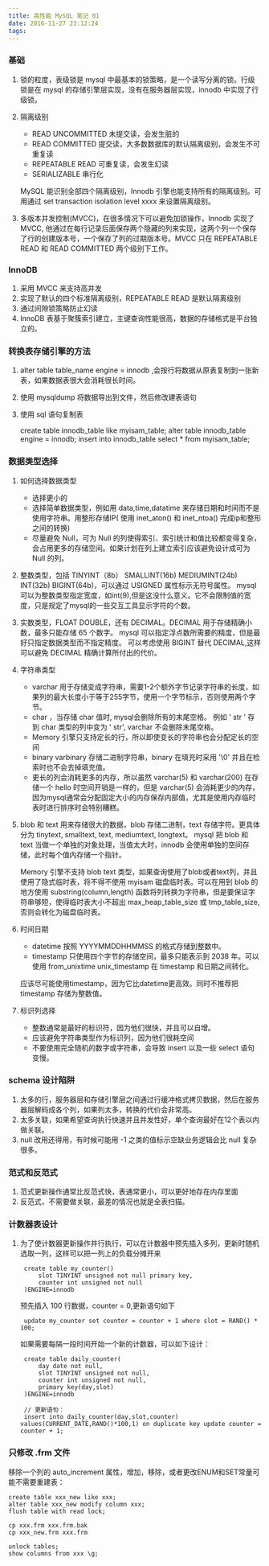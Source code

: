 ```yaml
---
title: 高性能 MySQL 笔记 01
date: 2016-11-27 23:12:24
tags:
---
```


### 基础

1. 锁的粒度，表级锁是 mysql 中最基本的锁策略，是一个读写分离的锁。行级锁是在 mysql 的存储引擎层实现，没有在服务器层实现，innodb 中实现了行级锁。
2. 隔离级别
    * READ UNCOMMITTED 未提交读，会发生脏的
    * READ COMMITTED 提交读，大多数数据库的默认隔离级别，会发生不可重复读
    * REPEATABLE READ 可重复读，会发生幻读
    * SERIALIZABLE 串行化

    MySQL 能识别全部四个隔离级别，Innodb 引擎也能支持所有的隔离级别。可用通过 set transaction isolation level xxxx 来设置隔离级别。
3. 多版本并发控制(MVCC)，在很多情况下可以避免加锁操作，Innodb 实现了MVCC, 他通过在每行记录后面保存两个隐藏的列来实现，这两个列一个保存了行的创建版本号，一个保存了列的过期版本号。MVCC 只在 REPEATABLE READ 和 READ COMMITTED 两个级别下工作。

### InnoDB
1. 采用 MVCC 来支持高并发
2. 实现了默认的四个标准隔离级别，REPEATABLE READ 是默认隔离级别
3. 通过间隙锁策略防止幻读
4. InnoDB 表基于聚簇索引建立，主键查询性能很高，数据的存储格式是平台独立的。

### 转换表存储引擎的方法
1. alter table table_name engine = innodb ,会按行将数据从原表复制到一张新表，如果数据表很大会消耗很长时间。
2. 使用 mysqldump 将数据导出到文件，然后修改建表语句
3. 使用 sql 语句复制表

    create table innodb_table like myisam_table;
    alter table innodb_table engine = innodb;
    insert into innodb_table select * from myisam_table;

### 数据类型选择
1. 如何选择数据类型
    * 选择更小的
    * 选择简单数据类型，例如用 data,time,datatime 来存储日期和时间而不是使用字符串。用整形存储IP( 使用 inet_aton() 和 inet_ntoa() 完成ip和整形之间的转换)
    * 尽量避免 Null，可为 Null 的列使得索引、索引统计和值比较都变得复杂，会占用更多的存储空间。如果计划在列上建立索引应该避免设计成可为 Null 的列。
2. 整数类型，包括 TINYINT（8b） SMALLINT(16b) MEDIUMINT(24b) INT(32b) BIGINT(64b)，可以通过 USIGNED 属性标示无符号属性。
    mysql 可以为整数类型指定宽度，如int(9),但是这没什么意义。它不会限制值的宽度，只是规定了mysql的一些交互工具显示字符的个数。
3. 实数类型，FLOAT DOUBLE，还有 DECIMAL。DECIMAL 用于存储精确小数，最多只能存储 65 个数字。 mysql 可以指定浮点数所需要的精度，但是最好只指定数据类型而不指定精度。
    可以考虑使用 BIGINT 替代 DECIMAL,这样可以避免 DECIMAL 精确计算所付出的代价。
4. 字符串类型
    * varchar 用于存储变成字符串，需要1-2个额外字节记录字符串的长度，如果列的最大长度小于等于255字节，使用一个字节标示，否则使用两个字节。
    * char ，当存储 char 值时, mysql会删除所有的末尾空格。 例如 '  str  ' 存到 char 类型的列中变为 '  str', varchar 不会删除末尾空格。
    * Memory 引擎只支持定长的行，所以即使变长的字符串也会分配定长的空间
    * binary varbinary 存储二进制字符串，binary 在填充时采用 '\0' 并且在检索时也不会去掉填充值。
    * 更长的列会消耗更多的内存，所以虽然 varchar(5) 和 varchar(200) 在存储一个 hello 时空间开销是一样的，但是 varchar(5) 会消耗更少的内存，因为mysql通常会分配固定大小的内存保存内部值，尤其是使用内存临时表时进行排序时会特别糟糕。
5. blob 和 text 用来存储很大的数据，blob 存储二进制，text 存储字符。更具体分为 tinytext, smalltext, text, mediumtext, longtext。
    mysql 把 blob 和 text 当做一个单独的对象处理，当值太大时，innodb 会使用单独的空间存储，此时每个值内存储一个指针。

    Memory 引擎不支持 blob text 类型，如果查询使用了blob或者text列，并且使用了隐式临时表，将不得不使用 myisam 磁盘临时表。可以在用到 blob 的地方使用 substring(column,length) 函数将列转换为字符串，但是要保证字符串够短，使得临时表大小不超出 max_heap_table_size 或 tmp_table_size, 否则会转化为磁盘临时表。
6. 时间日期
    * datetime 按照 YYYYMMDDHHMMSS 的格式存储到整数中。
    * timestamp 只使用四个字节的存储空间，最多只能表示到 2038 年。可以使用 from_unixtime unix_timestamp 在 timestamp 和日期之间转化。

    应该尽可能使用timestamp，因为它比datetime更高效。同时不推荐把 timestamp 存储为整数值。
7. 标识列选择 
    * 整数通常是最好的标识符，因为他们很快，并且可以自增。
    * 应该避免字符串类型作为标识列，因为他们很耗空间
    * 不要使用完全随机的数字或字符串，会导致 insert 以及一些 select 语句变慢。

### schema 设计陷阱
1. 太多的行，服务器层和存储引擎层之间通过行缓冲格式拷贝数据，然后在服务器层解码成各个列，如果列太多，转换的代价会非常高。
2. 太多关联，如果希望查询执行快速并且并发性好，单个查询最好在12个表以内做关联。
3. null 改用还得用，有时候可能用 -1 之类的值标示空缺业务逻辑会比 null 复杂很多。

### 范式和反范式
1. 范式更新操作通常比反范式快，表通常更小，可以更好地存在内存里面
2. 反范式，不需要做关联，最差的情况也就是全表扫描。

### 计数器表设计
1. 为了使计数器更新操作并行执行，可以在计数器中预先插入多列，更新时随机选取一列，这样可以把一列上的负载分摊开来

        create table my_counter()
            slot TINYINT unsigned not null primary key,
            counter int unsigned not null
        )ENGINE=innodb

    预先插入 100 行数据，counter = 0,更新语句如下

        update my_counter set counter = counter + 1 where slot = RAND() * 100;
    
    如果需要每隔一段时间开始一个新的计数器，可以如下设计：

        create table daily_counter( 
            day date not null,
            slot TINYINT unsigned not null,
            counter int unsigned not null,
            primary key(day,slot)
        )ENGINE=innodb

        // 更新语句：
        insert into daily_counter(day,slot,counter) values(CURRENT_DATE,RAND()*100,1) on duplicate key update counter = counter + 1;

### 只修改 .frm 文件
移除一个列的 auto_increment 属性，增加，移除，或者更改ENUM和SET常量可能不需要重建表：

    create table xxx_new like xxx;
    alter table xxx_new modify column xxx;
    flush table with read lock;

    cp xxx.frm xxx.frm.bak
    cp xxx_new.frm xxx.frm

    unlock tables;
    show columns from xxx \g;




